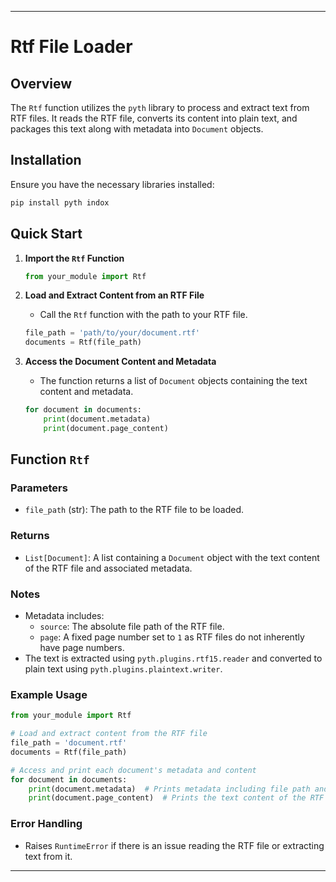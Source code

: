 
---

# Rtf File Loader

## Overview

The `Rtf` function utilizes the `pyth` library to process and extract text from RTF files. It reads the RTF file, converts its content into plain text, and packages this text along with metadata into `Document` objects.

## Installation

Ensure you have the necessary libraries installed:

```bash
pip install pyth indox
```

## Quick Start

1. **Import the `Rtf` Function**

   ```python
   from your_module import Rtf
   ```

2. **Load and Extract Content from an RTF File**

   - Call the `Rtf` function with the path to your RTF file.

   ```python
   file_path = 'path/to/your/document.rtf'
   documents = Rtf(file_path)
   ```

3. **Access the Document Content and Metadata**

   - The function returns a list of `Document` objects containing the text content and metadata.

   ```python
   for document in documents:
       print(document.metadata)
       print(document.page_content)
   ```

## Function `Rtf`

### Parameters

- `file_path` (str): The path to the RTF file to be loaded.

### Returns

- `List[Document]`: A list containing a `Document` object with the text content of the RTF file and associated metadata.

### Notes

- Metadata includes:
  - `source`: The absolute file path of the RTF file.
  - `page`: A fixed page number set to `1` as RTF files do not inherently have page numbers.
- The text is extracted using `pyth.plugins.rtf15.reader` and converted to plain text using `pyth.plugins.plaintext.writer`.

### Example Usage

```python
from your_module import Rtf

# Load and extract content from the RTF file
file_path = 'document.rtf'
documents = Rtf(file_path)

# Access and print each document's metadata and content
for document in documents:
    print(document.metadata)  # Prints metadata including file path and page number
    print(document.page_content)  # Prints the text content of the RTF file
```

### Error Handling

- Raises `RuntimeError` if there is an issue reading the RTF file or extracting text from it.

---

